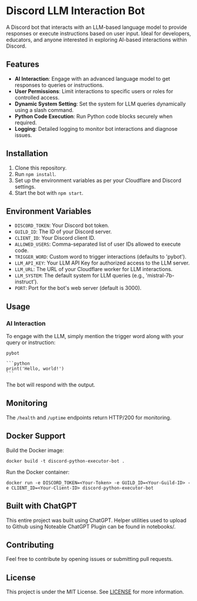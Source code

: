 # Discord LLM Interaction Bot

A Discord bot that interacts with an LLM-based language model to provide responses or execute instructions based on user input. Ideal for developers, educators, and anyone interested in exploring AI-based interactions within Discord.

## Features

- **AI Interaction**: Engage with an advanced language model to get responses to queries or instructions.
- **User Permissions**: Limit interactions to specific users or roles for controlled access.
- **Dynamic System Setting**: Set the system for LLM queries dynamically using a slash command.
- **Python Code Execution**: Run Python code blocks securely when required.
- **Logging**: Detailed logging to monitor bot interactions and diagnose issues.

## Installation

1. Clone this repository.
2. Run `npm install`.
3. Set up the environment variables as per your Cloudflare and Discord settings.
4. Start the bot with `npm start`.

## Environment Variables

- `DISCORD_TOKEN`: Your Discord bot token.
- `GUILD_ID`: The ID of your Discord server.
- `CLIENT_ID`: Your Discord client ID.
- `ALLOWED_USERS`: Comma-separated list of user IDs allowed to execute code.
- `TRIGGER_WORD`: Custom word to trigger interactions (defaults to 'pybot').
- `LLM_API_KEY`: Your LLM API Key for authorized access to the LLM server.
- `LLM_URL`: The URL of your Cloudflare worker for LLM interactions.
- `LLM_SYSTEM`: The default system for LLM queries (e.g., 'mistral-7b-instruct').
- `PORT`: Port for the bot's web server (default is 3000).

## Usage

### AI Interaction
To engage with the LLM, simply mention the trigger word along with your query or instruction:

````
pybot

```python
print('Hello, world!')
```
````


The bot will respond with the output.

## Monitoring

The `/health` and `/uptime` endpoints return HTTP/200 for monitoring.

## Docker Support

Build the Docker image:

```
docker build -t discord-python-executor-bot .
```

Run the Docker container:

```
docker run -e DISCORD_TOKEN=<Your-Token> -e GUILD_ID=<Your-Guild-ID> -e CLIENT_ID=<Your-Client-ID> discord-python-executor-bot
```

## Built with ChatGPT

This entire project was built using ChatGPT.  Helper utilities used to upload to Github using Noteable ChatGPT Plugin can be found in notebooks/.

## Contributing

Feel free to contribute by opening issues or submitting pull requests.

## License

This project is under the MIT License. See [LICENSE](LICENSE) for more information.
